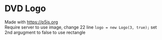 # DVD Logo
Made with https://p5js.org  
Require server to use image, change 22 line ```logo = new Logo(3, true);``` set 2nd argugment to false to use rectangle  
